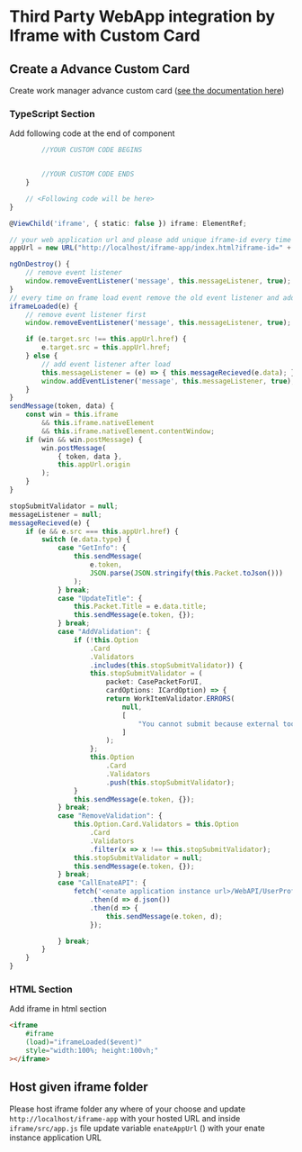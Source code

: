 # Third Party WebApp integration by Iframe with Custom Card

## Create a Advance Custom Card

Create work manager advance custom card ([see the documentation here](https://docs.enate.net/enate-help/builder/builder-2021.1/custom-data-and-custom-card-configuration/super-flexible-cards)) 

### TypeScript Section

Add following code at the end of component

```TypeScript
        //YOUR CUSTOM CODE BEGINS


        //YOUR CUSTOM CODE ENDS
    }

    // <Following code will be here>
}

```

```TypeScript
@ViewChild('iframe', { static: false }) iframe: ElementRef;

// your web application url and please add unique iframe-id every time for avoiding conflict
appUrl = new URL("http://localhost/iframe-app/index.html?iframe-id=" + Date.now() + '-' + performance.now());

ngOnDestroy() {
    // remove event listener
    window.removeEventListener('message', this.messageListener, true);
}
// every time on frame load event remove the old event listener and add new one for target 
iframeLoaded(e) {
    // remove event listener first
    window.removeEventListener('message', this.messageListener, true);

    if (e.target.src !== this.appUrl.href) {
        e.target.src = this.appUrl.href;
    } else {
        // add event listener after load
        this.messageListener = (e) => { this.messageRecieved(e.data); }
        window.addEventListener('message', this.messageListener, true);
    }
}
sendMessage(token, data) {
    const win = this.iframe
        && this.iframe.nativeElement
        && this.iframe.nativeElement.contentWindow;
    if (win && win.postMessage) {
        win.postMessage(
            { token, data },
            this.appUrl.origin
        );
    }
}

stopSubmitValidator = null;
messageListener = null;
messageRecieved(e) {
    if (e && e.src === this.appUrl.href) {
        switch (e.data.type) {
            case "GetInfo": {
                this.sendMessage(
                    e.token,
                    JSON.parse(JSON.stringify(this.Packet.toJson()))
                );
            } break;
            case "UpdateTitle": {
                this.Packet.Title = e.data.title;
                this.sendMessage(e.token, {});
            } break;
            case "AddValidation": {
                if (!this.Option
                    .Card
                    .Validators
                    .includes(this.stopSubmitValidator)) {
                    this.stopSubmitValidator = (
                        packet: CasePacketForUI,
                        cardOptions: ICardOption) => {
                        return WorkItemValidator.ERRORS(
                            null,
                            [
                                "You cannot submit because external tool is working on atm"
                            ]
                        );
                    };
                    this.Option
                        .Card
                        .Validators
                        .push(this.stopSubmitValidator);
                }
                this.sendMessage(e.token, {});
            } break;
            case "RemoveValidation": {
                this.Option.Card.Validators = this.Option
                    .Card
                    .Validators
                    .filter(x => x !== this.stopSubmitValidator);
                this.stopSubmitValidator = null;
                this.sendMessage(e.token, {});
            } break;
            case "CallEnateAPI": {
                fetch('<enate application instance url>/WebAPI/UserProfile/GetProfile')
                    .then(d => d.json())
                    .then(d => {
                        this.sendMessage(e.token, d);
                    });

            } break;
        }
    }
}
``` 

### HTML Section

Add iframe in html section

```HTML
<iframe 
    #iframe 
    (load)="iframeLoaded($event)" 
    style="width:100%; height:100vh;"
></iframe>
```

## Host given iframe folder  

Please host iframe folder any where of your choose and update `http://localhost/iframe-app` with your hosted URL and inside `iframe/src/app.js` file update variable `enateAppUrl` () with your enate instance application URL